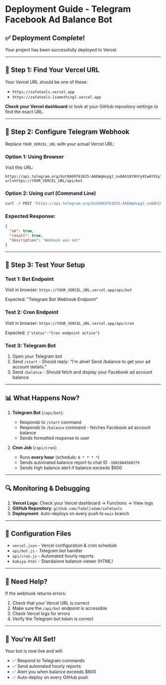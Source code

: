 # Deployment Guide - Telegram Facebook Ad Balance Bot

## ✅ Deployment Complete!

Your project has been successfully deployed to Vercel.

---

## 📍 Step 1: Find Your Vercel URL

Your Vercel URL should be one of these:
- `https://zafatools.vercel.app`
- `https://zafatools-[something].vercel.app`

**Check your Vercel dashboard** or look at your GitHub repository settings to find the exact URL.

---

## 🔗 Step 2: Configure Telegram Webhook

Replace `YOUR_VERCEL_URL` with your actual Vercel URL:

### Option 1: Using Browser
Visit this URL:
```
https://api.telegram.org/bot8469761825:AAEWqHvpgJ_nx8Ah18Y9hYy9Iw6YXSy1RBQ/setWebhook?url=https://YOUR_VERCEL_URL/api/bot
```

### Option 2: Using curl (Command Line)
```bash
curl -X POST "https://api.telegram.org/bot8469761825:AAEWqHvpgJ_nx8Ah18Y9hYy9Iw6YXSy1RBQ/setWebhook?url=https://YOUR_VERCEL_URL/api/bot"
```

### Expected Response:
```json
{
  "ok": true,
  "result": true,
  "description": "Webhook was set"
}
```

---

## 🧪 Step 3: Test Your Setup

### Test 1: Bot Endpoint
Visit in browser: `https://YOUR_VERCEL_URL.vercel.app/api/bot`

Expected: "Telegram Bot Webhook Endpoint"

### Test 2: Cron Endpoint
Visit in browser: `https://YOUR_VERCEL_URL.vercel.app/api/cron`

Expected: `{"status":"Cron endpoint active"}`

### Test 3: Telegram Bot
1. Open your Telegram bot
2. Send `/start` - Should reply: "I'm alive! Send /balance to get your ad account details."
3. Send `/balance` - Should fetch and display your Facebook ad account balance

---

## 📊 What Happens Now?

1. **Telegram Bot** (`/api/bot`):
   - Responds to `/start` command
   - Responds to `/balance` command - fetches Facebook ad account balance
   - Sends formatted response to user

2. **Cron Job** (`/api/cron`):
   - Runs **every hour** (schedule: `0 * * * *`)
   - Sends automated balance report to chat ID `-1002884568379`
   - Sends high balance alert if balance exceeds $600

---

## 🔍 Monitoring & Debugging

1. **Vercel Logs**: Check your Vercel dashboard → Functions → View logs
2. **GitHub Repository**: `github.com/fadolladam/zafatools`
3. **Deployment**: Auto-deploys on every push to `main` branch

---

## 📝 Configuration Files

- `vercel.json` - Vercel configuration & cron schedule
- `api/bot.js` - Telegram bot handler
- `api/cron.js` - Automated hourly reports
- `babiya.html` - Standalone balance viewer (HTML)

---

## 🚀 Need Help?

If the webhook returns errors:
1. Check that your Vercel URL is correct
2. Make sure the `/api/bot` endpoint is accessible
3. Check Vercel logs for errors
4. Verify the Telegram bot token is correct

---

## 🎉 You're All Set!

Your bot is now live and will:
- ✅ Respond to Telegram commands
- ✅ Send automated hourly reports
- ✅ Alert you when balance exceeds $600
- ✅ Auto-deploy on every GitHub push

